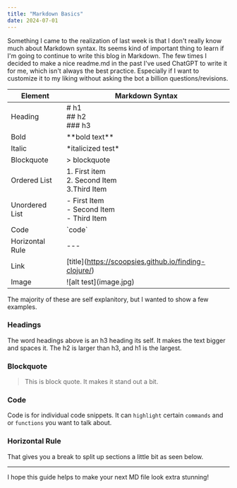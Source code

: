 ```yaml
---
title: "Markdown Basics"
date: 2024-07-01
---
```


Something I came to the realization of last week is that I don't really know much about Markdown syntax. Its seems kind
of important thing to learn if I'm going to continue to write this blog in Markdown. The few times I decided to make a 
nice readme.md in the past I've used ChatGPT to write it for me, which isn't always the best practice. Especially if I 
want to customize it to my liking without asking the bot a billion questions/revisions.

| Element        | Markdown Syntax                                         |
|----------------|---------------------------------------------------------|
| Heading        | # h1<br/>## h2<br/>### h3                               |  
| Bold           | \*\*bold text**                                         |  
| Italic         | \*italicized test*                                      |  
| Blockquote     | > blockquote                                            |  
| Ordered List   | 1. First item<br/>2. Second Item</br>3.Third Item       |  
| Unordered List | - First Item <br/> - Second Item <br/> - Third Item     |  
| Code           | \`code`                                                 |  
| Horizontal Rule | ---                                                     |
| Link           | \[title]\(https://scoopsies.github.io/finding-clojure/) | 
| Image          | \![alt test]\(image.jpg)                                | 

The majority of these are self explanitory, but I wanted to show a few examples.

### Headings

The word headings above is an h3 heading its self. It makes the text bigger and spaces it. The h2 is larger than h3, and
h1 is the largest.

### Blockquote

> This is block quote. It makes it stand out a bit.

### Code
Code is for individual code snippets. It can `highlight` certain `commands` and or `functions` you want to talk about.

### Horizontal Rule

That gives you a break to split up sections a little bit as seen below.

---

I hope this guide helps to make your next MD file look extra stunning!

